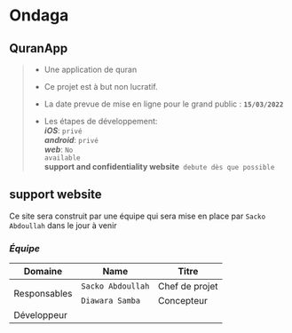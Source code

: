 # Ondaga

## QuranApp
>- Une application de quran 
>- Ce projet est à but non lucratif.
>-  La date prevue de mise en ligne pour le grand public : <code>**15/03/2022**</code>
>
>- Les étapes de développement:<br/>
> **_iOS_**: <code>privé</code><br />
> **_android_**: <code>privé</code><br />
> **_web_**: <code>No available</code><br />
> **support and confidentiality website**<code> debute dès que possible</code><br />



##  **support website**
Ce  site sera construit par une équipe qui sera mise en place par <code>Sacko Abdoullah</code> dans le jour à venir

 ### *Équipe*


<table>
    <thead>
        <tr>
            <th>Domaine</th>
            <th>Name</th>
            <th>Titre</th>
        </tr>
    </thead>
    <tbody>
        <tr>
            <td rowspan=2>Responsables</td>
            <td rowspan=1><code>Sacko Abdoullah</code></td>
            <td>Chef de projet</td>
        </tr>
        <tr>
            <td><code>Diawara Samba</code></td>
            <td>Concepteur</td>
        </tr>
        <tr>
            <td rowspan=100>Développeur</td>
            <td></td>
            <td></td>
        </tr>
    </tbody>
</table>

